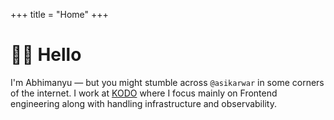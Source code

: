 +++
title = "Home"
+++

# 👋🏽 Hello

<div class="home-container">

  <div class="home-content">

I'm Abhimanyu — but you might stumble across `@asikarwar` in some corners of the internet. I work at [KODO](https://kodo.com/) where I focus mainly on Frontend engineering along with handling infrastructure and observability.
<!-- 
I like to [tinker](https://github.com/abhimanyu-sikarwar) with stuff around monitoring, networking and distributed systems.

When I'm not in the tech zone, I'm probably playing badminton, on a road trip, or experimenting in the kitchen. I've got a soft spot for indie music too, and I've curated some of my favorites on [Spotify playlist](https://open.spotify.com/playlist/5dvbrw93FgUhsZdbnpF3JM). -->

  </div>

  <div class="home-image">
    <!-- <img src="/images/website/profile.png" alt="Profile Image" class="img-rounded" /> -->
  </div>

</div>
